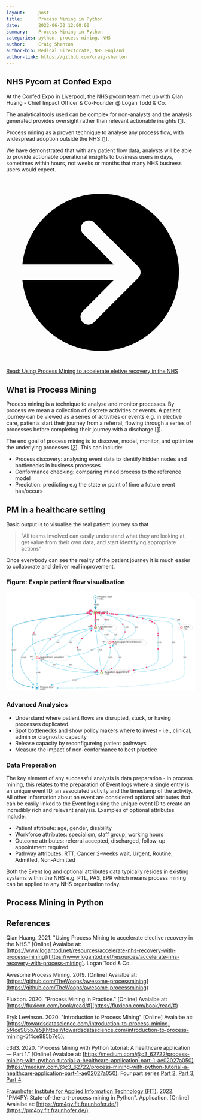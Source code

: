 ```yaml
---
layout:     post
title:      Process Mining in Python
date:       2022-06-30 12:00:00
summary:    Process Mining in Python
categories: python, process mining, NHS
author:     Craig Shenton
author-bio: Medical Directorate, NHS England
author-link: https://github.com/craig-shenton
---
```


## NHS Pycom at Confed Expo

At the Confed Expo in Liverpool, the NHS pycom team met up with Qian Huang - Chief Impact Officer & Co-Founder @ Logan Todd & Co. 

The analytical tools used can be complex for non-analysts and the analysis generated provides oversight rather than relevant actionable insights [[1](https://www.logantod.net/resources/accelerate-nhs-recovery-with-process-mining)].

Process mining as a proven technique to analyse any process flow, with widespread adoption outside the NHS [[1](https://www.logantod.net/resources/accelerate-nhs-recovery-with-process-mining)].

We have demonstrated that with any patient flow data, analysts will be able to provide actionable operational insights to business users in days, sometimes within hours, not weeks or months that many NHS business users would expect. 

<div class="nhsuk-action-link">
    <a class="nhsuk-action-link__link" href="https://olobiotokoni.medium.com/write-or-die-fc8a081508b1">
        <svg class="nhsuk-icon nhsuk-icon__arrow-right-circle" xmlns="http://www.w3.org/2000/svg" viewBox="0 0 24 24" aria-hidden="true">
            <path d="M0 0h24v24H0z" fill="none"></path>
            <path d="M12 2a10 10 0 0 0-9.95 9h11.64L9.74 7.05a1 1 0 0 1 1.41-1.41l5.66 5.65a1 1 0 0 1 0 1.42l-5.66 5.65a1 1 0 0 1-1.41 0 1 1 0 0 1 0-1.41L13.69 13H2.05A10 10 0 1 0 12 2z"></path>
        </svg>
        <span class="nhsuk-action-link__text">Read: Using Process Mining to accelerate eletive recovery in the NHS</span>
    </a>
</div>

## What is Process Mining

Process mining is a technique to analyse and monitor processes. By process we mean a collection of discrete activities or events. A patient journey can be viewed as a series of activities or events e.g. in elective care, patients start their journey from a referral, flowing through a series of processes before completing their journey with a discharge [[1](https://www.logantod.net/resources/accelerate-nhs-recovery-with-process-mining)]. 

The end goal of process mining is to discover, model, monitor, and optimize the underlying processes [[2](https://towardsdatascience.com/introduction-to-process-mining-5f4ce985b7e5)]. This can include:
- Process discovery: analysing event data to identify hidden nodes and bottlenecks in business processes.
- Conformance checking: comparing mined process to the reference model
- Prediction: predicting e.g the state or point of time a future event has/occurs

## PM in a healthcare setting

Basic output is to visualise the real patient journey so that

> "All teams involved can easily understand what they are looking at, get value from their own data, and start identifying appropriate actions"

Once everybody can see the reality of the patient journey it is much easier to collaborate and deliver real improvement.

### Figure: Exaple patient flow visualisation
<div class="nhsuk-card">
    <img alt="code" class="nhsuk-card__img" src="../assets/img/posts/proc-mining.png" />
</div>

### Advanced Analysies

- Understand where patient flows are disrupted, stuck, or having processes duplicated.
- Spot bottlenecks and show policy makers where to invest - i.e., clinical, admin or diagnostic capacity
- Release capacity by reconfigureing patient pathways
- Measure the impact of non-conformance to best practice

### Data Preperation
The key element of any successful analysis is data preparation - in process mining, this relates to the preparation of Event logs where a single entry is an unique event ID, an associated activity and the timestamp of the activity.  All other information about an event are considered optional attributes that can be easily linked to the Event log using the unique event ID to create an incredibly rich and relevant analysis.
Examples of optional attributes include:

- Patient attribute: age, gender, disability
- Workforce attributes: specialism, staff group, working hours
- Outcome attributes: referral accepted, discharged, follow-up appointment required
- Pathway attributes: RTT, Cancer 2-weeks wait, Urgent, Routine, Admitted, Non-Admitted

Both the Event log and optional attributes data typically resides in existing systems within the NHS e.g. PTL, PAS, EPR which means process mining can be applied to any NHS organisation today.

## Process Mining in Python

## References

Qian Huang. 2021. "Using Process Mining to accelerate elective recovery in the NHS." [Online] Avaialbe at: [https://www.logantod.net/resources/accelerate-nhs-recovery-with-process-mining](https://www.logantod.net/resources/accelerate-nhs-recovery-with-process-mining). Logan Todd & Co.

Awesome Process Mining. 2019. [Online] Avaialbe at: [https://github.com/TheWoops/awesome-processmining](https://github.com/TheWoops/awesome-processmining)

Fluxcon. 2020. "Process Mining in Practice." [Online] Avaialbe at: [https://fluxicon.com/book/read/#](https://fluxicon.com/book/read/#)

Eryk Lewinson. 2020. "Introduction to Process Mining" [Online] Avaialbe at: [https://towardsdatascience.com/introduction-to-process-mining-5f4ce985b7e5](https://towardsdatascience.com/introduction-to-process-mining-5f4ce985b7e5). 

c3d3. 2020. "Process Mining with Python tutorial: A healthcare application — Part 1." [Online] Avaialbe at: [https://medium.com/@c3_62722/process-mining-with-python-tutorial-a-healthcare-application-part-1-ae02027a050](https://medium.com/@c3_62722/process-mining-with-python-tutorial-a-healthcare-application-part-1-ae02027a050). Four part series [Part 2](https://medium.com/@c3_62722/process-mining-with-python-tutorial-a-healthcare-application-part-2-4cf57053421f), [Part 3](https://medium.com/@c3_62722/process-mining-with-python-tutorial-a-healthcare-application-part-3-cc9af986c122), [Part 4](https://medium.com/@c3_62722/process-mining-with-python-tutorial-a-healthcare-application-part-4-912286ee51b).

[Fraunhofer Institute for Applied Information Technology (FIT)](http://fit.fraunhofer.de/). 2022. "PM4PY: State-of-the-art-process mining in Python". Application. [Online] Avaialbe at: [https://pm4py.fit.fraunhofer.de/](https://pm4py.fit.fraunhofer.de/).